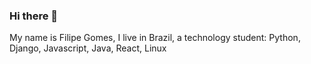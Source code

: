 ### Hi there 👋

My name is Filipe Gomes, I live in Brazil, a technology student:
Python, Django, Javascript, Java, React, Linux
